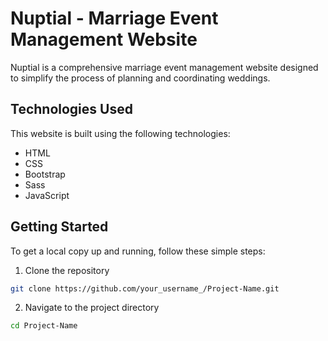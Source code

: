 # Nuptial - Marriage Event Management Website

Nuptial is a comprehensive marriage event management website designed to simplify the process of planning and coordinating weddings.

## Technologies Used

This website is built using the following technologies:

- HTML
- CSS
- Bootstrap
- Sass
- JavaScript

## Getting Started

To get a local copy up and running, follow these simple steps:

1. Clone the repository
```bash
git clone https://github.com/your_username_/Project-Name.git
```
2. Navigate to the project directory
```bash
cd Project-Name
```

